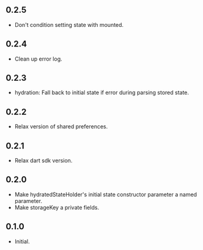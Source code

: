 ## 0.2.5

* Don't condition setting state with mounted.

## 0.2.4

* Clean up error log.

## 0.2.3

* hydration: Fall back to initial state if error during parsing stored state.

## 0.2.2

* Relax version of shared preferences.

## 0.2.1

* Relax dart sdk version.

## 0.2.0

* Make hydratedStateHolder's initial state constructor parameter a named parameter.
* Make storageKey a private fields.

## 0.1.0

* Initial.
